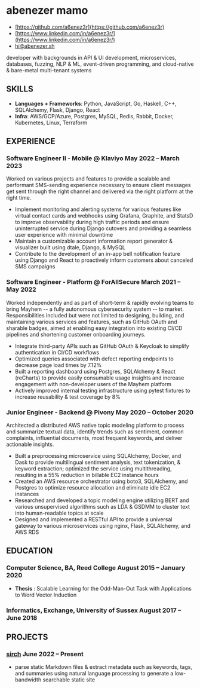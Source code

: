 <!-- The (first) h1 will be used as the <title> of the HTML page -->
# abenezer mamo

<!-- The unordered list immediately after the h1 will be formatted on a single
line. It is intended to be used for contact details -->
- [https://github.com/a6enez3r](https://github.com/a6enez3r)
- [https://www.linkedin.com/in/a6enez3r/](https://www.linkedin.com/in/a6enez3r/)
- [hi@abenezer.sh](mailto:hi@abenezer.sh)

<!-- The paragraph after the h1 and ul and before the first h2 is optional. It
is intended to be used for a short summary. -->
developer with backgrounds in API & UI development, microservices, databases, fuzzing, NLP & ML, event-driven programming, and cloud-native & bare-metal multi-tenant systems

## SKILLS

- **Languages + Frameworks**: Python, JavaScript, Go, Haskell, C++, SQLAlchemy, Flask, Django, React
- **Infra**: AWS/GCP/Azure, Postgres, MySQL, Redis, Rabbit, Docker, Kubernetes, Linux, Terraform

## EXPERIENCE

<!-- You have to wrap the "left" and "right" half of these headings in spans by
hand -->
### <span>Software Engineer II - Mobile @ Klaviyo </span> <span>May 2022 – March 2023</span>

Worked on various projects and features to provide a scalable and performant SMS-sending experience necessary to ensure client messages get sent through the right channel and delivered via the right platform at the right time.

- Implement monitoring and alerting systems for various features like virtual contact cards and webhooks using Grafana, Graphite, and StatsD to improve observability during high traffic periods and ensure uninterrupted service during Django cutovers and providing a seamless user experience with minimal downtime
- Maintain a customizable account information report generator & visualizer built using dtale, Django, & MySQL
- Contribute to the development of an in-app bell notification feature using Django and React to proactively inform customers about canceled SMS campaigns

### <span>Software Engineer - Platform @ ForAllSecure </span> <span>March 2021 – May 2022</span>

Worked independently and as part of short-term & rapidly evolving teams to bring Mayhem -- a fully autonomous cybersecurity system -- to market. Responsibilities included but were not limited to designing, building, and maintaining various services and features, such as GitHub OAuth and sharable badges, aimed at enabling easy integration into existing CI/CD pipelines and shortening customer onboarding journeys.

- Integrate third-party APIs such as GitHub OAuth & Keycloak to simplify authentication in CI/CD workflows
- Optimized queries associated with defect reporting endpoints to decrease page load times by 7.12%
- Built a reporting dashboard using Postgres, SQLAlchemy & React (reCharts) to provide easily consumable usage insights and increase engagement with non-developer users of the Mayhem platform
- Actively improved internal testing infrastructure using pytest fixtures to increase reusability & test coverage by 8%

### <span>Junior Engineer - Backend @ Pivony </span> <span>May 2020 – October 2020</span>

Architected a distributed AWS native topic modeling platform to process and summarize textual data, identify trends such as sentiment, common complaints, influential documents, most frequent keywords, and deliver actionable insights.

- Built a preprocessing microservice using SQLAlchemy, Docker, and Dask to provide multilingual sentiment analysis, text tokenization, & keyword extraction; optimized the service using multithreading, resulting in a 55% reduction in billable EC2 instance hours
- Created an AWS resource orchestrator using boto3, SQLAlchemy, and Postgres to optimize resource allocation and eliminate idle EC2 instances
- Researched and developed a topic modeling engine utilizing BERT and various unsupervised algorithms such as LDA & GSDMM to cluster text into human-readable topics at scale
- Designed and implemented a RESTful API to provide a universal gateway to various microservices using nginx, Flask, SQLAlchemy, and AWS RDS

## EDUCATION

### <span>Computer Science, BA, Reed College</span> <span>August 2015 – January 2020</span>

- **Thesis** : Scalable Learning for the Odd-Man-Out Task with Applications to Word Vector Induction

### <span>Informatics, Exchange, University of Sussex</span> <span>August 2017 – June 2018</span>

## PROJECTS

### <span>[sirch](https://github.com/a6enez3r/sirch)</span> <span>June 2022 – Present</span>

- parse static Markdown files & extract metadata such as keywords, tags, and summaries using natural language processing to generate a low-bandwidth searchable static site
